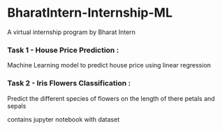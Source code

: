 # BharatIntern-Internship-ML
A virtual internship program by Bharat Intern
### Task 1 - House Price Prediction :
Machine Learning model to predict house price using linear regression
### Task 2 - Iris Flowers Classification :
Predict the different species of flowers on the length of there petals and sepals

contains jupyter notebook with dataset
